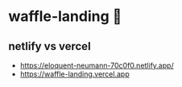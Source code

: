 # waffle-landing 🧇

## netlify vs vercel
- https://eloquent-neumann-70c0f0.netlify.app/
- https://waffle-landing.vercel.app
